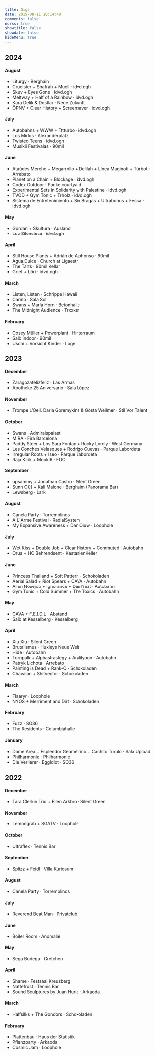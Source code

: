 ```yaml
---
title: Gigs
date: 2019-08-11 10:14:48
comments: false
norss: true
showtitle: false
showdate: false
hideMenu: true
---
```


<style>
ul {
      margin-top: 0;
      }
</style>


## 2024

#### August

- Liturgy ⋅ Berghain
- Cruelster + Shafrah + Muell ⋅ idvd.ogh
- Skuv + Eyes Gone ⋅ idvd.ogh
- Meltway + Half of a Rainbow ⋅ idvd.ogh
- Kara Delik & Dostlar ⋅ Neue Zukunft
- ÖPNV + Clear History + Screensaver ⋅ idvd.ogh

#### July

- Autobahns + WWW + Tttturbo ⋅ idvd.ogh
- Los Mirlos ⋅ Alexanderplatz
- Twisted Teens ⋅ idvd.ogh
- Musikii Festivalas ⋅ 90mil

#### June

- Ataúdes Merche + Megarrollo + Delilah + Línea Maginoti + Türbot ⋅ Arrebato
- Planet on a Chain + Blockage ⋅ idvd.ogh
- Codex Outdoor ⋅ Panke courtyard
- Experimental Sets in Solidarity with Palestine ⋅ idvd.ogh
- TVOD + Gym Tonic + Trholz ⋅ idvd.ogh
- Sistema de Entretenimiento + Sin Bragas + Ultrabonus + Fessa ⋅ idvd.ogh

#### May

- Gordan + Skultura ⋅ Ausland
- Luz Silenciosa ⋅ idvd.ogh

#### April

- Still House Plants + Adrián de Alphonso ⋅ 90mil
- Agua Dulce ⋅ Church at Ligaestr
- The Tarts ⋅ 90mil Kellar
- Grief + Löri ⋅ idvd.ogh

#### March

- Listen, Listen ⋅ Schrippe Hawaii
- Cariño ⋅ Sala Sol
- Swans + María Horn ⋅ Betonhalle
- The Midnight Audience ⋅ Trxxxsr

#### February 

- Cosey Müller + Powerplant ⋅ Hinterraum
- Salò indoor ⋅ 90mil
- Uschi + Vorsicht Kinder ⋅ Loge

## 2023

#### December

- Zaragozafelizfeliz ⋅ Las Armas
- Apotheke 25 Aniversario ⋅ Sala López

#### November

- Trompe L’Oeil. Daria Goremykina & Gösta Wellmer ⋅ Stil Vor Talent

#### October

- Swans ⋅ Admiralspalast
- MIRA ⋅ Fira Barcelona
- Paddy Steer + Los Sara Fontan + Rocky Lorely ⋅ West Germany
- Les Conches Velasques + Rodrigo Cuevas ⋅ Parque Labordeta
- Irregular Roots + Iseo ⋅ Parque Labordeta
- Raja Kirik + Mooki6 ⋅ FOC

#### September

- upsammy + Jonathan Castro ⋅ Silent Green
- Sunn O))) + Kali Malone ⋅ Berghaim (Panorama Bar)
- Lewsberg ⋅ Lark

#### August

- Canela Party ⋅ Torremolinos
- A L´Arme Festival ⋅ RadialSystem
- My Expansive Awareness + Dan Oiuw ⋅ Loophole

#### July

- Wet Kiss + Double Job + Clear History + Commuted ⋅ Autobahn
- Orua + HC Behrendsent ⋅ KastanienKeller

#### June

- Princess Thailand + Soft Pattern ⋅ Schokoladen
- Aerial Salad + Riot Spears + CAVA ⋅ Autobahn
- Alien Nosejob + Ignorance + Das Nest ⋅ Autobahn
- Gym Tonic + Cold Summer + The Toxics ⋅ Autobahn

#### May

- CAVA + F.E.I.D.L ⋅ Abstand
- Salò at Kesselberg ⋅ Kesselberg

#### April

- Xiu Xiu ⋅ Silent Green
- Brutalismus ⋅ Huxleys Neue Welt
- Hide ⋅ Autobahn
- Tornpalk + Alphastrastegy + Aralilyoon ⋅ Autobahn
- Patryk Lichota ⋅ Arrebato
- Painting is Dead + Rank-O ⋅ Schokoladen
- Chavalan + Shitvector ⋅ Schokoladen

#### March

- Flaaryr ⋅ Loophole
- NYOS + Merriment and Dirt ⋅ Schokoladen

#### February

- Fuzz ⋅ SO36
- The Residents ⋅ Columbiahalle

#### January

- Dame Area + Esplendor Geométrico + Cachito Turulo ⋅ Sala Upload
- Philharmonie ⋅ Philharmonie
- Die Verlierer ⋅ EggIdiot ⋅ SO36

## 2022

#### December

- Tara Clerkin Trio + Ellen Arkbro ⋅ Silent Green

#### November

- Lemongrab + SGATV ⋅ Loophole

#### October

- Ultraflex ⋅ Tennis Bar

#### September

- Splizz + Feidl ⋅ Villa Kuriosum

#### August

- Canela Party ⋅ Torremolinos

#### July

- Reverend Beat Man ⋅ Privatclub

#### June

- Boiler Room ⋅ Anomalie

#### May

- Sega Bodega ⋅ Gretchen

#### April

- Shame ⋅ Festsaal Kreuzberg
- Nattefrost ⋅ Tennis Bar
- Sound Sculptures by Juan Hurle ⋅ Arkaoda

#### March

- Halfsilks + The Gondors ⋅ Schokoladen

#### February

- Plattenbau ⋅ Haus der Statistik
- Pflanzparty ⋅ Arkaoda
- Cosmic Jam ⋅ Loophole
